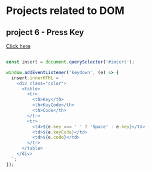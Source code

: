 # Projects related to DOM



## project 6 - Press Key
[Click here](https://stackblitz.com/edit/stackblitz-starters-yciupw29?file=6-Keyboard%2Fmain.js)

```javascript

const insert = document.querySelector('#insert');

window.addEventListener('keydown', (e) => {
  insert.innerHTML = `
    <div class="color">
      <table>
        <tr>
          <th>Key</th>
          <th>KeyCode</th>
          <th>Code</th>
        </tr>
        <tr>
          <td>${e.key === ' ' ? 'Space' : e.key}</td>
          <td>${e.keyCode}</td>
          <td>${e.code}</td>
        </tr>
      </table>
    </div>
  `;
});

```
